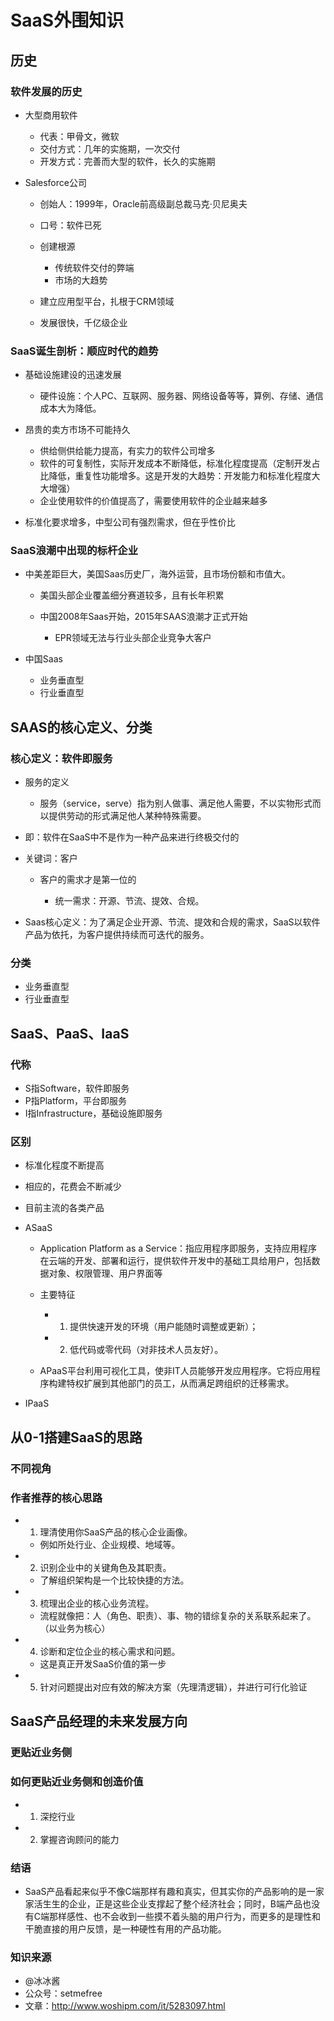 # SaaS外围知识
## 历史  

### 软件发展的历史

- 大型商用软件

  - 代表：甲骨文，微软
  - 交付方式：几年的实施期，一次交付
  - 开发方式：完善而大型的软件，长久的实施期

- Salesforce公司

  - 创始人：1999年，Oracle前高级副总裁马克·贝尼奥夫
  - 口号：软件已死
  - 创建根源

    - 传统软件交付的弊端
    - 市场的大趋势

  - 建立应用型平台，扎根于CRM领域
  - 发展很快，千亿级企业

### SaaS诞生剖析：顺应时代的趋势

- 基础设施建设的迅速发展

  - 硬件设施：个人PC、互联网、服务器、网络设备等等，算例、存储、通信成本大为降低。

- 昂贵的卖方市场不可能持久

  - 供给侧供给能力提高，有实力的软件公司增多
  - 软件的可复制性，实际开发成本不断降低，标准化程度提高（定制开发占比降低，重复性功能增多。这是开发的大趋势：开发能力和标准化程度大大增强）
  - 企业使用软件的价值提高了，需要使用软件的企业越来越多

- 标准化要求增多，中型公司有强烈需求，但在乎性价比

### SaaS浪潮中出现的标杆企业

- 中美差距巨大，美国Saas历史厂，海外运营，且市场份额和市值大。

  - 美国头部企业覆盖细分赛道较多，且有长年积累
  - 中国2008年Saas开始，2015年SAAS浪潮才正式开始

    - EPR领域无法与行业头部企业竞争大客户

- 中国Saas

  - 业务垂直型
  - 行业垂直型

## SAAS的核心定义、分类

### 核心定义：软件即服务

- 服务的定义

  - 服务（service，serve）指为别人做事、满足他人需要，不以实物形式而以提供劳动的形式满足他人某种特殊需要。

- 即：软件在SaaS中不是作为一种产品来进行终极交付的
- 关键词：客户

  - 客户的需求才是第一位的

    - 统一需求：开源、节流、提效、合规。

- Saas核心定义：为了满足企业开源、节流、提效和合规的需求，SaaS以软件产品为依托，为客户提供持续而可迭代的服务。

### 分类

- 业务垂直型
- 行业垂直型

## SaaS、PaaS、IaaS

### 代称

- S指Software，软件即服务
- P指Platform，平台即服务
- I指Infrastructure，基础设施即服务

### 区别

- 标准化程度不断提高
- 相应的，花费会不断减少
- 目前主流的各类产品
- ASaaS

  - Application Platform as a Service：指应用程序即服务，支持应用程序在云端的开发、部署和运行，提供软件开发中的基础工具给用户，包括数据对象、权限管理、用户界面等
  - 主要特征

    - 1. 提供快速开发的环境（用户能随时调整或更新）；
    - 2. 低代码或零代码（对非技术人员友好）。

  - APaaS平台利用可视化工具，使非IT人员能够开发应用程序。它将应用程序构建特权扩展到其他部门的员工，从而满足跨组织的迁移需求。

- IPaaS

## 从0-1搭建SaaS的思路

### 不同视角

### 作者推荐的核心思路

- 1. 理清使用你SaaS产品的核心企业画像。

  - 例如所处行业、企业规模、地域等。

- 2. 识别企业中的关键角色及其职责。

  - 了解组织架构是一个比较快捷的方法。

- 3. 梳理出企业的核心业务流程。

  - 流程就像把：人（角色、职责）、事、物的错综复杂的关系联系起来了。（以业务为核心）

- 4. 诊断和定位企业的核心需求和问题。

  - 这是真正开发SaaS价值的第一步

- 5. 针对问题提出对应有效的解决方案（先理清逻辑），并进行可行化验证 

## SaaS产品经理的未来发展方向

### 更贴近业务侧

### 如何更贴近业务侧和创造价值

- 1. 深挖行业
- 2. 掌握咨询顾问的能力

### 结语

- SaaS产品看起来似乎不像C端那样有趣和真实，但其实你的产品影响的是一家家活生生的企业，正是这些企业支撑起了整个经济社会；同时，B端产品也没有C端那样感性、也不会收到一些摸不着头脑的用户行为，而更多的是理性和干脆直接的用户反馈，是一种硬性有用的产品功能。

### 知识来源

- @冰冰酱
- 公众号：setmefree
- 文章：http://www.woshipm.com/it/5283097.html
